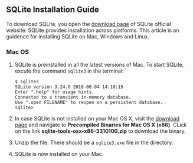 ## SQLite Installation Guide
To download SQLite, you open the [download page](https://sqlite.org/download.html) of SQLite official website. SQLite provides installation across platforms. This article is an guidence for installing SQLite on Mac, Windows and Linux.
### Mac OS 
1. SQLite is preinstalled in all the latest versions of Mac. To start SQLite, excute the command `sqlite3` in the terminal: 

     ```
     $ sqlite3
     SQLite version 3.24.0 2018-06-04 14:10:15
     Enter ".help" for usage hints.
     Connected to a transient in-memory database.
     Use ".open FILENAME" to reopen on a persistent database.
     sqlite> 
     ```
1. In case SQLite is not installed on your Mac OS X, visit the [download page](https://sqlite.org/download.html)  and navigate to **Precompiled Binaries for Mac OS X (x86)**.   CLick on the link **sqlite-tools-osx-x86-3310100.zip** to download the binary.
1. Unzip the file. There should be a `sqlite3.exe` file in the directory.
1. SQLite is now installed on your Mac.
 
